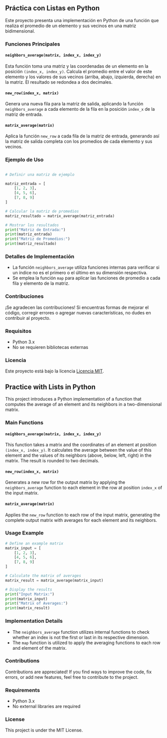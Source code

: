 
## Práctica con Listas en Python

Este proyecto presenta una implementación en Python de una función que realiza el promedio de un elemento y sus vecinos en una matriz bidimensional.

### Funciones Principales

#### `neighbors_average(matrix, index_x, index_y)`

Esta función toma una matriz y las coordenadas de un elemento en la posición `(index_x, index_y)`. Calcula el promedio entre el valor de este elemento y los valores de sus vecinos (arriba, abajo, izquierda, derecha) en la matriz. El resultado se redondea a dos decimales.

#### `new_row(index_x, matrix)`

Genera una nueva fila para la matriz de salida, aplicando la función `neighbors_average` a cada elemento de la fila en la posición `index_x` de la matriz de entrada.

#### `matrix_average(matrix)`

Aplica la función `new_row` a cada fila de la matriz de entrada, generando así la matriz de salida completa con los promedios de cada elemento y sus vecinos.

### Ejemplo de Uso

```python

# Definir una matriz de ejemplo

matriz_entrada = [
    [1, 2, 3],
    [4, 5, 6],
    [7, 8, 9]
]

# Calcular la matriz de promedios
matriz_resultado = matrix_average(matriz_entrada)

# Mostrar los resultados
print("Matriz de Entrada:")
print(matriz_entrada)
print("Matriz de Promedios:")
print(matriz_resultado)
```
### Detalles de Implementación

- La función `neighbors_average` utiliza funciones internas para verificar si un índice no es el primero o el último en su dimensión respectiva.
- Se emplea la función `map` para aplicar las funciones de promedio a cada fila y elemento de la matriz.

### Contribuciones

¡Se agradecen las contribuciones! Si encuentras formas de mejorar el código, corregir errores o agregar nuevas características, no dudes en contribuir al proyecto.

### Requisitos

- Python 3.x
- No se requieren bibliotecas externas

### Licencia

Este proyecto está bajo la licencia [Licencia MIT](LICENSE).

## Practice with Lists in Python

This project introduces a Python implementation of a function that computes the average of an element and its neighbors in a two-dimensional matrix.

### Main Functions

#### `neighbors_average(matrix, index_x, index_y)`

This function takes a matrix and the coordinates of an element at position `(index_x, index_y)`. It calculates the average between the value of this element and the values of its neighbors (above, below, left, right) in the matrix. The result is rounded to two decimals.

#### `new_row(index_x, matrix)`

Generates a new row for the output matrix by applying the `neighbors_average` function to each element in the row at position `index_x` of the input matrix.

#### `matrix_average(matrix)`

Applies the `new_row` function to each row of the input matrix, generating the complete output matrix with averages for each element and its neighbors.

### Usage Example

```python
# Define an example matrix
matrix_input = [
    [1, 2, 3],
    [4, 5, 6],
    [7, 8, 9]
]

# Calculate the matrix of averages
matrix_result = matrix_average(matrix_input)

# Display the results
print("Input Matrix:")
print(matrix_input)
print("Matrix of Averages:")
print(matrix_result)
```
### Implementation Details

- The `neighbors_average` function utilizes internal functions to check whether an index is not the first or last in its respective dimension.
- The `map` function is utilized to apply the averaging functions to each row and element of the matrix.

### Contributions

Contributions are appreciated! If you find ways to improve the code, fix errors, or add new features, feel free to contribute to the project.

### Requirements

- Python 3.x
- No external libraries are required

### License

This project is under the MIT License.
